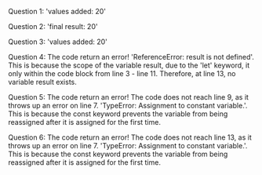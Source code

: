 Question 1: 'values added:  20'

Question 2: 'final result:  20'

Question 3: 'values added:  20'

Question 4: The code return an error! 'ReferenceError: result is not defined'. This is because the scope of the variable result, due to the 'let' keyword, it only within the code block from line 3 - line 11. Therefore, at line 13, no variable result exists.

Question 5: The code return an error! The code does not reach line 9, as it throws up an error on line 7. 'TypeError: Assignment to constant variable.'. This is because the const keyword prevents the variable from being reassigned after it is assigned for the first time.

Question 6: The code return an error! The code does not reach line 13, as it throws up an error on line 7. 'TypeError: Assignment to constant variable.'. This is because the const keyword prevents the variable from being reassigned after it is assigned for the first time.